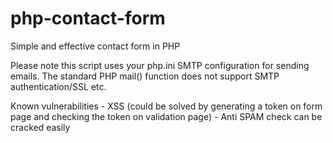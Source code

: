 php-contact-form
================

Simple and effective contact form in PHP

Please note this script uses your php.ini SMTP configuration for sending emails.
The standard PHP mail() function does not support SMTP authentication/SSL etc.

Known vulnerabilities
    - XSS (could be solved by generating a token on form page and checking the token on validation page)
    - Anti SPAM check can be cracked easily